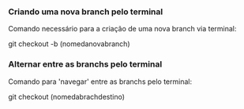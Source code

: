 ### Criando uma nova branch pelo terminal

Comando necessário para a criação de uma nova branch via terminal:

git checkout -b (nomedanovabranch)

### Alternar entre as branchs pelo terminal

Comando para 'navegar' entre as branchs pelo terminal:

git checkout (nomedabrachdestino)